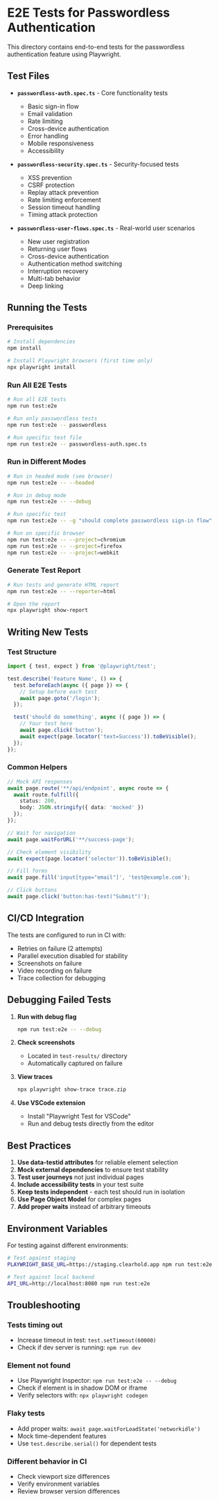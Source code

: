 # E2E Tests for Passwordless Authentication

This directory contains end-to-end tests for the passwordless authentication feature using Playwright.

## Test Files

- **`passwordless-auth.spec.ts`** - Core functionality tests
  - Basic sign-in flow
  - Email validation
  - Rate limiting
  - Cross-device authentication
  - Error handling
  - Mobile responsiveness
  - Accessibility

- **`passwordless-security.spec.ts`** - Security-focused tests
  - XSS prevention
  - CSRF protection
  - Replay attack prevention
  - Rate limiting enforcement
  - Session timeout handling
  - Timing attack protection

- **`passwordless-user-flows.spec.ts`** - Real-world user scenarios
  - New user registration
  - Returning user flows
  - Cross-device authentication
  - Authentication method switching
  - Interruption recovery
  - Multi-tab behavior
  - Deep linking

## Running the Tests

### Prerequisites

```bash
# Install dependencies
npm install

# Install Playwright browsers (first time only)
npx playwright install
```

### Run All E2E Tests

```bash
# Run all E2E tests
npm run test:e2e

# Run only passwordless tests
npm run test:e2e -- passwordless

# Run specific test file
npm run test:e2e -- passwordless-auth.spec.ts
```

### Run in Different Modes

```bash
# Run in headed mode (see browser)
npm run test:e2e -- --headed

# Run in debug mode
npm run test:e2e -- --debug

# Run specific test
npm run test:e2e -- -g "should complete passwordless sign-in flow"

# Run on specific browser
npm run test:e2e -- --project=chromium
npm run test:e2e -- --project=firefox
npm run test:e2e -- --project=webkit
```

### Generate Test Report

```bash
# Run tests and generate HTML report
npm run test:e2e -- --reporter=html

# Open the report
npx playwright show-report
```

## Writing New Tests

### Test Structure

```typescript
import { test, expect } from '@playwright/test';

test.describe('Feature Name', () => {
  test.beforeEach(async ({ page }) => {
    // Setup before each test
    await page.goto('/login');
  });

  test('should do something', async ({ page }) => {
    // Your test here
    await page.click('button');
    await expect(page.locator('text=Success')).toBeVisible();
  });
});
```

### Common Helpers

```typescript
// Mock API responses
await page.route('**/api/endpoint', async route => {
  await route.fulfill({
    status: 200,
    body: JSON.stringify({ data: 'mocked' })
  });
});

// Wait for navigation
await page.waitForURL('**/success-page');

// Check element visibility
await expect(page.locator('selector')).toBeVisible();

// Fill forms
await page.fill('input[type="email"]', 'test@example.com');

// Click buttons
await page.click('button:has-text("Submit")');
```

## CI/CD Integration

The tests are configured to run in CI with:
- Retries on failure (2 attempts)
- Parallel execution disabled for stability
- Screenshots on failure
- Video recording on failure
- Trace collection for debugging

## Debugging Failed Tests

1. **Run with debug flag**
   ```bash
   npm run test:e2e -- --debug
   ```

2. **Check screenshots**
   - Located in `test-results/` directory
   - Automatically captured on failure

3. **View traces**
   ```bash
   npx playwright show-trace trace.zip
   ```

4. **Use VSCode extension**
   - Install "Playwright Test for VSCode"
   - Run and debug tests directly from the editor

## Best Practices

1. **Use data-testid attributes** for reliable element selection
2. **Mock external dependencies** to ensure test stability
3. **Test user journeys** not just individual pages
4. **Include accessibility tests** in your test suite
5. **Keep tests independent** - each test should run in isolation
6. **Use Page Object Model** for complex pages
7. **Add proper waits** instead of arbitrary timeouts

## Environment Variables

For testing against different environments:

```bash
# Test against staging
PLAYWRIGHT_BASE_URL=https://staging.clearhold.app npm run test:e2e

# Test against local backend
API_URL=http://localhost:8080 npm run test:e2e
```

## Troubleshooting

### Tests timing out
- Increase timeout in test: `test.setTimeout(60000)`
- Check if dev server is running: `npm run dev`

### Element not found
- Use Playwright Inspector: `npm run test:e2e -- --debug`
- Check if element is in shadow DOM or iframe
- Verify selectors with: `npx playwright codegen`

### Flaky tests
- Add proper waits: `await page.waitForLoadState('networkidle')`
- Mock time-dependent features
- Use `test.describe.serial()` for dependent tests

### Different behavior in CI
- Check viewport size differences
- Verify environment variables
- Review browser version differences